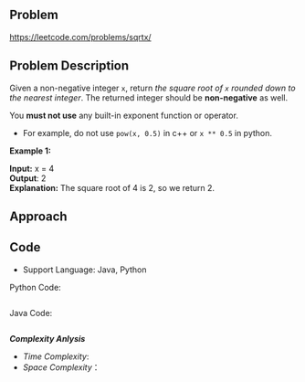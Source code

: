## Problem

https://leetcode.com/problems/sqrtx/

## Problem Description

Given a non-negative integer `x`, return *the square root of `x` rounded down to the nearest integer*. The returned integer should be **non-negative** as well.

You **must not use** any built-in exponent function or operator.

* For example, do not use `pow(x, 0.5)` in c++ or `x ** 0.5` in python.
 

**Example 1:**

**Input:** x = 4  <br>
**Output**: 2  <br>
**Explanation:** The square root of 4 is 2, so we return 2.



## Approach

## Code

- Support Language: Java, Python

Python Code:

```py

```

Java Code:

```

```

**_Complexity Anlysis_**

- _Time Complexity_: 
- _Space Complexity_：
